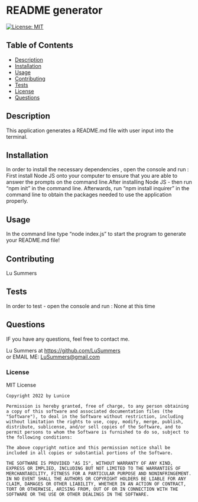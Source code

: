 # README generator
   [![License: MIT](https://img.shields.io/badge/License-MIT-yellow.svg)](https://opensource.org/licenses/MIT)
## Table of Contents
* [Description](#description)
* [Installation](#installation)
* [Usage](#usage)
* [Contributing](#contributing)
* [Tests](#tests)
* [License](#license)
* [Questions](#questions) 

 ## Description 
 This application generates a README.md file with user input into the terminal. 

 ## Installation
 In order to install the necessary dependencies , open the console and run :
  First install Node JS onto your computer to ensure that you are able to answer the prompts on the command line.After installing Node JS - then run “npm init” in the command line. Afterwards, run “npm install inquirer” in the command line to obtain the packages needed to use the application properly.


 ## Usage
 In the command line type “node index.js” to start the program to generate your README.md file! 

## Contributing
Lu Summers

## Tests
In order to test - open the console and run :
None at this time

## Questions
IF you have any questions, feel free to contact me.<br/>

 Lu Summers  at https://github.com/LuSummers <br/>
or EMAIL ME: 
LuSummers@gmail.com <br/>

 ### License
 MIT License
 <br/>
 

    Copyright 2022 by Lunice
    
    Permission is hereby granted, free of charge, to any person obtaining a copy of this software and associated documentation files (the "Software"), to deal in the Software without restriction, including without limitation the rights to use, copy, modify, merge, publish, distribute, sublicense, and/or sell copies of the Software, and to permit persons to whom the Software is furnished to do so, subject to the following conditions:
    
    The above copyright notice and this permission notice shall be included in all copies or substantial portions of the Software.
    
    THE SOFTWARE IS PROVIDED "AS IS", WITHOUT WARRANTY OF ANY KIND, EXPRESS OR IMPLIED, INCLUDING BUT NOT LIMITED TO THE WARRANTIES OF MERCHANTABILITY, FITNESS FOR A PARTICULAR PURPOSE AND NONINFRINGEMENT. IN NO EVENT SHALL THE AUTHORS OR COPYRIGHT HOLDERS BE LIABLE FOR ANY CLAIM, DAMAGES OR OTHER LIABILITY, WHETHER IN AN ACTION OF CONTRACT, TORT OR OTHERWISE, ARISING FROM, OUT OF OR IN CONNECTION WITH THE SOFTWARE OR THE USE OR OTHER DEALINGS IN THE SOFTWARE.
    
 
